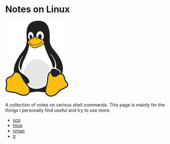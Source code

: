 # Notes on Linux

![Linux Penguin Logo](img/penguin.png)

A collection of notes on various shell commands. This page is mainly for the
things I personally find useful and try to use more.

- [scp](scp.md)
- [htop](htop.md)
- [nmap](nmap.md)
- [tr](tr.md)
